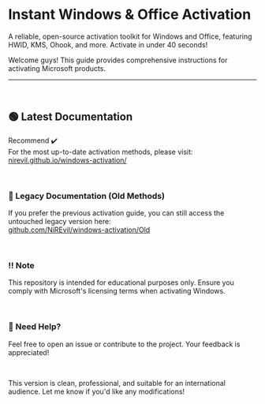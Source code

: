 # Instant Windows & Office Activation

A reliable, open-source activation toolkit for Windows and Office, featuring HWID, KMS, Ohook, and more. Activate in under 40 seconds!  

Welcome guys! This guide provides comprehensive instructions for activating Microsoft products.

<hr/></br>

## 🟢 Latest Documentation 
Recommend ✔️   
For the most up-to-date activation methods, please visit:  
[nirevil.github.io/windows-activation/][1]  

</br>

### 🔴 Legacy Documentation (Old Methods)  
If you prefer the previous activation guide, you can still access the untouched legacy version here:  
[github.com/NiREvil/windows-activation/Old][2]  

</br>

### ‼️ Note  
This repository is intended for educational purposes only. Ensure you comply with Microsoft's licensing terms when activating Windows.  

</br>

### 💭 Need Help?  
Feel free to open an issue or contribute to the project. Your feedback is appreciated!  

</br>

This version is clean, professional, and suitable for an international audience. Let me know if you'd like any modifications!  



[1]: https://nirevil.github.io/windows-activation/

[2]: https://github.com/NiREvil/windows-activation/tree/Old

